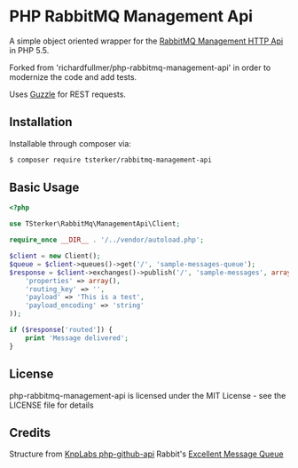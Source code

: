 PHP RabbitMQ Management Api
===========================

A simple object oriented wrapper for the [RabbitMQ Management HTTP Api](http://hg.rabbitmq.com/rabbitmq-management/raw-file/rabbitmq_v3_0_3/priv/www/api/index.html) in PHP 5.5.

Forked from 'richardfullmer/php-rabbitmq-management-api' in order to modernize the code and add tests.

Uses [Guzzle](http://guzzlephp.org) for REST requests.

Installation
------------

Installable through composer via:

```bash
$ composer require tsterker/rabbitmq-management-api
```

Basic Usage
-----------

```php
<?php

use TSterker\RabbitMq\ManagementApi\Client;

require_once __DIR__ . '/../vendor/autoload.php';

$client = new Client();
$queue = $client->queues()->get('/', 'sample-messages-queue');
$response = $client->exchanges()->publish('/', 'sample-messages', array(
    'properties' => array(),
    'routing_key' => '',
    'payload' => 'This is a test',
    'payload_encoding' => 'string'
));

if ($response['routed']) {
    print 'Message delivered';
}

```

License
-------

php-rabbitmq-management-api is licensed under the MIT License - see the LICENSE file for details

Credits
-------

Structure from [KnpLabs php-github-api](https://github.com/KnpLabs/php-github-api)
Rabbit's [Excellent Message Queue](https://www.rabbitmq.com/)
